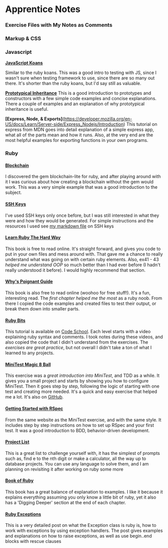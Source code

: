 # Apprentice Notes
### Exercise Files with My Notes as Comments

### Markup & CSS


### Javascript
**[JavaScript Koans](https://github.com/mrdavidlaing/javascript-koans)**

Similar to the ruby koans. This was a good intro to testing with JS, since I wasn't sure when testing framework to use, since there are so many out there. It's shorter than the ruby koans, but I'd say still as valuable.

**[Prototypical Inheritance](https://medium.com/front-end-hacking/wth-is-prototypal-inheritance-b0c7f4f3211e)**
This is a good introduction to prototypes and constructors with a few simple code examples and concise explanations. There a couple of examples and an explanation of why prototypical inheritance is useful.

**[Express, Node, & Exports]**(https://developer.mozilla.org/en-US/docs/Learn/Server-side/Express_Nodejs/Introduction)
This tutorial on express from MDN goes into detail explanation of a simple express app, what all of the parts mean and how it runs. Also, at the very end are the most helpful examples for exporting functions in your own programs.

### Ruby

#### [Blockchain](https://github.com/openblockchains/awesome-blockchains/tree/master/blockchain.rb)
I discovered the gem blockchain-lite for ruby, and after playing around with it I was curious about how creating a blockchain without the gem would work. This was a very simple example that was a good introduction to the subject.

#### [SSH Keys](https://github.com/corinneling/apprentice-notes/blob/master/how-to-generate-ssh-key.md)
I've used SSH keys only once before, but I was still interested in what they were and how they would be generated. For simple instructions and the resources I used see [my markdown file](https://github.com/corinneling/apprentice-notes/blob/master/how-to-generate-ssh-key.md) on SSH keys

#### [Learn Ruby The Hard Way](https://learnrubythehardway.org/book/)
This book is free to read online. It's straight forward, and gives you code to put in your own files and mess around with. That gave me a chance to really understand what was going on with certain ruby elements. Also, ex41 - 43  _helped me understand OOP_ so much better than I had ever before (I hadn't really understood it before). I would highly recommend that section.

#### [Why's Poignant Guide](https://poignant.guide/)
This book is also free to read online (woohoo for free stuff!). It's a fun, interesting read. The _first chapter helped me the most_ as a ruby noob. From there I copied the code examples and created files to test their output, or break them down into smaller parts.

#### [Ruby Bits](https://www.codeschool.com/courses/ruby-bits)
This tutorial is available on [Code School](https://www.codeschool.com). Each level starts with a video explaining ruby syntax and comments. I took notes during these videos, and also copied the code that I didn't understand from the exercises. The _exercises are great practice_, but not overall I didn't take a ton of what I learned to any projects.

#### [MiniTest Magic 8 Ball](https://semaphoreci.com/community/tutorials/getting-started-with-minitest)
This exercise was a _great introduction into MiniTest_, and TDD as a while. It gives you a small project and starts by showing you how to configure MiniTest. Then it goes step by step, following the logic of starting with one test and creating more needed. It's a quick and easy exercise that helped me a lot. It's also on [GitHub](https://github.com/fteem/minitest-intro).

#### [Getting Started with RSpec](https://semaphoreci.com/community/tutorials/getting-started-with-rspec)

From the same website as the MiniTest exercise, and with the same style. It includes step by step instructions on how to set up RSpec and your first test. It was a good introduction to BDD, behavior-driven development.

#### [Project List](https://github.com/karan/Projects)

This is a great list to challenge yourself with, it has the simplest of prompts such as, find e to the nth digit or make a calculator, all the way up to database projects. You can use any language to solve them, and I am planning on revisiting it after working on ruby some more

#### [Book of Ruby](https://www.amazon.com/Book-Ruby-Hands-Guide-Adventurous/dp/1593272944)

This book has a great balance of explanation to examples. I like it because it explains everything assuming you only know a little bit of ruby, yet it also has a 'Digging Deeper' section at the end of each chapter.

#### [Ruby Exceptions](http://rubylearning.com/satishtalim/ruby_exceptions.html)

This is a very detailed post on what the Exception class is ruby is, how to work with exceptions by using exception handlers. The post gives examples and explanations on how to raise exceptions, as well as use begin..end blocks with rescue clauses
